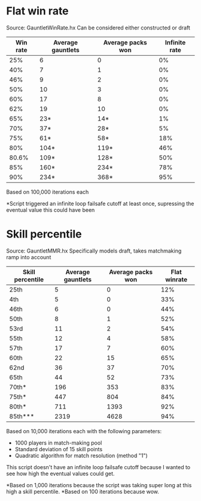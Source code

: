 # Flat win rate 
Source: GauntletWinRate.hx
Can be considered either constructed or draft

| Win rate | Average gauntlets | Average packs won |Infinite rate|
|----------|-------------------|-------------------|-------------|
| 25%      | 6                 | 0                 |0%           |
| 40%      | 7                 | 1                 |0%           |
| 46%      | 9                 | 2                 |0%           |
| 50%      | 10                | 3                 |0%           |
| 60%      | 17                | 8                 |0%           |
| 62%      | 19                | 10                |0%           |
| 65%      | 23*               | 14*               |1%           |
| 70%      | 37*               | 28*               |5%           |
| 75%      | 61*               | 58*               |18%          |
| 80%      | 104*              | 119*              |46%          |
| 80.6%    | 109*              | 128*              |50%          |
| 85%      | 160*              | 234*              |78%          |
| 90%      | 234*              | 368*              |95%          |

Based on 100,000 iterations each

*Script triggered an infinite loop failsafe cutoff at least once, supressing the eventual value this could have been

# Skill percentile
Source: GauntletMMR.hx
Specifically models draft, takes matchmaking ramp into account

| Skill percentile | Average gauntlets | Average packs won | Flat winrate |
|------------------|-------------------|-------------------|--------------|
| 25th             | 5                 | 0                 |12%           |
| 4th              | 5                 | 0                 |33%           |
| 46th             | 6                 | 0                 |44%           |
| 50th             | 8                 | 1                 |52%           |
| 53rd             | 11                | 2                 |54%           |
| 55th             | 12                | 4                 |58%           |
| 57th             | 17                | 7                 |60%           |
| 60th             | 22                | 15                |65%           |
| 62nd             | 36                | 37                |70%           |
| 65th             | 44                | 52                |73%           |
| 70th*            | 196               | 353               |83%           |
| 75th*            | 447               | 804               |84%           |
| 80th*            | 711               | 1393              |92%           |
| 85th***          | 2319              | 4628              |94%           |

Based on 10,000 iterations each with the following parameters:
- 1000 players in match-making pool
- Standard deviation of 15 skill points
- Quadratic algorithm for match resolution (method "1")

This script doesn't have an infinite loop failsafe cutoff because I wanted to see how high the eventual values could get.

\*Based on 1,000 iterations because the script was taking super long at this high a skill percentile.
\*Based on 100 iterations because wow.
